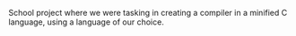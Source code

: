 School project where we were tasking in creating a compiler in a minified C language, using a language of our choice.
